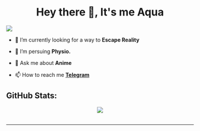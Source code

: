 <h1 align="center">Hey there 👋, It's me Aqua</h1>

[![](https://visitcount.itsvg.in/api?id=Burhanverse&icon=0&color=0)](https://visitcount.itsvg.in)


- 🔭 I’m currently looking for a way to **Escape Reality**

- 🌱 I’m persuing **Physio.**

- 💬 Ask me about **Anime**

- 📫 How to reach me [**Telegram**](https://burhanverse.t.me)


## GitHub Stats:
<div align="center">
  <img src="https://github-readme-streak-stats.herokuapp.com/?user=Burhanverse&theme=tokyonight&hide_border=false">
</div><br/>

---
